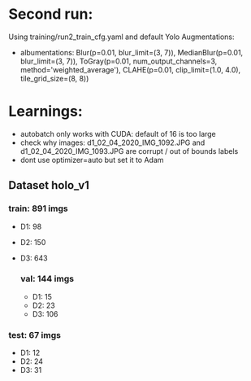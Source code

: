 # Second run: 

Using training/run2_train_cfg.yaml and default Yolo Augmentations: 

- albumentations: Blur(p=0.01, blur_limit=(3, 7)), MedianBlur(p=0.01, blur_limit=(3, 7)), ToGray(p=0.01, num_output_channels=3, method='weighted_average'), CLAHE(p=0.01, clip_limit=(1.0, 4.0), tile_grid_size=(8, 8))

# Learnings:

- autobatch only works with CUDA: default of 16 is too large
- check why images: d1_02_04_2020_IMG_1092.JPG and d1_02_04_2020_IMG_1093.JPG are corrupt / out of bounds labels
- dont use optimizer=auto but set it to Adam

## Dataset holo_v1

### train: 891 imgs
- D1: 98 
- D2: 150 
- D3: 643

  ### val: 144 imgs
  - D1: 15
  - D2: 23
  - D3: 106
 
### test: 67 imgs
- D1: 12
- D2: 24
- D3: 31
  

